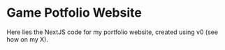 # Game Potfolio Website

Here lies the NextJS code for my portfolio website, created using v0 (see how on my X).
